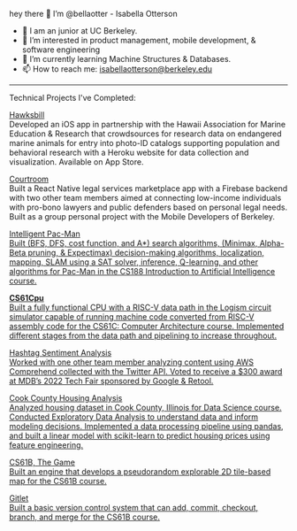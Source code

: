 
hey there 👋 I’m @bellaotter - Isabella Otterson
- 💞️ I am an junior at UC Berkeley.
- 👀 I’m interested in product management, mobile development, & software engineering
- 🌱 I’m currently learning Machine Structures & Databases.
- 📫 How to reach me: isabellaotterson@berkeley.edu

---
Technical Projects I've Completed:

[Hawksbill](https://apps.apple.com/us/app/hi-hawksbill-conservation/id1506077566?platform=iphone) <br> 
Developed an iOS app in partnership with the Hawaii Association for Marine Education & Research that crowdsources for research data on endangered marine animals for entry into photo-ID catalogs supporting population and behavioral research with a Heroku website for data collection and visualization. Available on App Store.

<u>Courtroom </u> <br>
Built a React Native legal services marketplace app with a Firebase backend with two other team members aimed at connecting low-income individuals with pro-bono lawyers and public defenders based on personal legal needs. Built as a group personal project with the Mobile Developers of Berkeley.

<u>Intelligent Pac-Man <br>
Built (BFS, DFS, cost function, and A*) search algorithms, (Minimax, Alpha-Beta pruning, & Expectimax) decision-making algorithms, localization, mapping, SLAM using a SAT solver, inference, Q-learning, and other algorithms for Pac-Man in the CS188 Introduction to Artificial Intelligence course.

**CS61Cpu** <br>
Built a fully functional CPU with a RISC-V data path in the Logism circuit simulator capable of running machine code converted from RISC-V assembly code for the CS61C: Computer Architecture course. Implemented different stages from the data path and pipelining to increase throughout.
  
Hashtag Sentiment Analysis <br>
Worked with one other team member analyzing content using AWS Comprehend
collected with the Twitter API. Voted to receive a $300 award at MDB’s 2022 Tech Fair sponsored by Google & Retool.

Cook County Housing Analysis <br>
Analyzed housing dataset in Cook County, Illinois for Data Science course. Conducted Exploratory Data Analysis to understand data and inform modeling decisions. Implemented a data processing pipeline using pandas, and built a linear model with scikit-learn to predict housing prices using feature engineering. 

CS61B, The Game <br>
Built an engine that develops a pseudorandom explorable 2D tile-based map for the CS61B course.

Gitlet <br>
Built a basic version control system that can add, commit, checkout, branch, and merge for the CS61B course.


